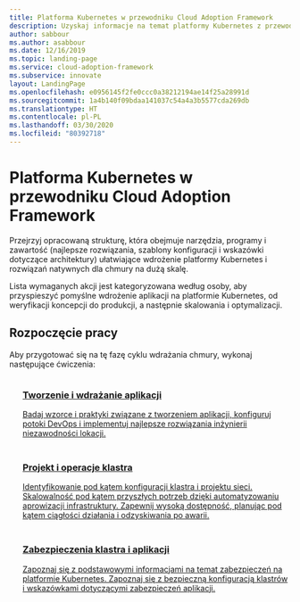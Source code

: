 ```yaml
---
title: Platforma Kubernetes w przewodniku Cloud Adoption Framework
description: Uzyskaj informacje na temat platformy Kubernetes z przewodnika Cloud Adoption Framework.
author: sabbour
ms.author: asabbour
ms.date: 12/16/2019
ms.topic: landing-page
ms.service: cloud-adoption-framework
ms.subservice: innovate
layout: LandingPage
ms.openlocfilehash: e0956145f2fe0ccc0a38212194ae14f25a28991d
ms.sourcegitcommit: 1a4b140f09bdaa141037c54a4a3b5577cda269db
ms.translationtype: HT
ms.contentlocale: pl-PL
ms.lasthandoff: 03/30/2020
ms.locfileid: "80392718"
---
```

<!-- cSpell:ignore asabbour sabbour -->

# <a name="kubernetes-in-the-cloud-adoption-framework"></a>Platforma Kubernetes w przewodniku Cloud Adoption Framework

Przejrzyj opracowaną strukturę, która obejmuje narzędzia, programy i zawartość (najlepsze rozwiązania, szablony konfiguracji i wskazówki dotyczące architektury) ułatwiające wdrożenie platformy Kubernetes i rozwiązań natywnych dla chmury na dużą skalę.

Lista wymaganych akcji jest kategoryzowana według osoby, aby przyspieszyć pomyślne wdrożenie aplikacji na platformie Kubernetes, od weryfikacji koncepcji do produkcji, a następnie skalowania i optymalizacji.

## <a name="get-started"></a>Rozpoczęcie pracy

Aby przygotować się na tę fazę cyklu wdrażania chmury, wykonaj następujące ćwiczenia:

<!-- markdownlint-disable MD033 -->

<ul class="panelContent cardsF">
    <li style="display: flex; flex-direction: column;">
        <a href="./application-development.md">
            <div class="cardSize">
                <div class="cardPadding" style="padding-bottom:10px;">
                    <div class="card" style="padding-bottom:10px;">
                        <div class="cardImageOuter">
                            <div class="cardImage">
                                <img alt="" src="../../_images/icons/1.png" data-linktype="external">
                            </div>
                        </div>
                        <div class="cardText" style="padding-left:0px;">
                            <h3>Tworzenie i wdrażanie aplikacji</h3>
Badaj wzorce i praktyki związane z tworzeniem aplikacji, konfiguruj potoki DevOps i implementuj najlepsze rozwiązania inżynierii niezawodności lokacji.
                        </div>
                    </div>
                </div>
            </div>
        </a>
    </li>
    <li style="display: flex; flex-direction: column;">
        <a href="./cluster-design-operations.md">
            <div class="cardSize">
                <div class="cardPadding" style="padding-bottom:10px;">
                    <div class="card" style="padding-bottom:10px;">
                        <div class="cardImageOuter">
                            <div class="cardImage">
                                <img alt="" src="../../_images/icons/2.png" data-linktype="external">
                            </div>
                        </div>
                        <div class="cardText" style="padding-left:0px;">
                            <h3>Projekt i operacje klastra</h3>
Identyfikowanie pod kątem konfiguracji klastra i projektu sieci. Skalowalność pod kątem przyszłych potrzeb dzięki automatyzowaniu aprowizacji infrastruktury. Zapewnij wysoką dostępność, planując pod kątem ciągłości działania i odzyskiwania po awarii.
                        </div>
                    </div>
                </div>
            </div>
        </a>
    </li>
    <li style="display: flex; flex-direction: column;">
        <a href="./cluster-application-security.md">
            <div class="cardSize">
                <div class="cardPadding" style="padding-bottom:10px;">
                    <div class="card" style="padding-bottom:10px;">
                        <div class="cardImageOuter">
                            <div class="cardImage">
                                <img alt="" src="../../_images/icons/3.png" data-linktype="external">
                            </div>
                        </div>
                        <div class="cardText" style="padding-left:0px;">
                            <h3>Zabezpieczenia klastra i aplikacji</h3>
Zapoznaj się z podstawowymi informacjami na temat zabezpieczeń na platformie Kubernetes. Zapoznaj się z bezpieczną konfiguracją klastrów i wskazówkami dotyczącymi zabezpieczeń aplikacji.
                        </div>
                    </div>
                </div>
            </div>
        </a>
    </li>
</ul>
<!-- markdownlint-enable MD033 -->
